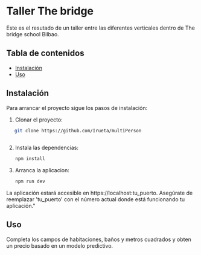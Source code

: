 # Taller The bridge

Este es el resutado de un taller entre las diferentes verticales dentro de The bridge school Bilbao.

## Tabla de contenidos
- [Instalación](#instalacion)
- [Uso](#uso)


## Instalación

Para arrancar el proyecto sigue los pasos de instalación:


1. Clonar el proyecto:

```bash
   git clone https://github.com/Irueta/multiPerson
    
```

2. Instala las dependencias:

     ```bash
     npm install
    ```


3. Arranca la aplicacion: 

    ```bash
    npm run dev
    ```
La aplicación estará accesible en https://localhost:tu_puerto. Asegúrate de reemplazar 'tu_puerto' con el número actual donde está funcionando tu aplicación."

## Uso

Completa los campos de habitaciones, baños y metros cuadrados y obten un precio basado en un modelo predictivo.